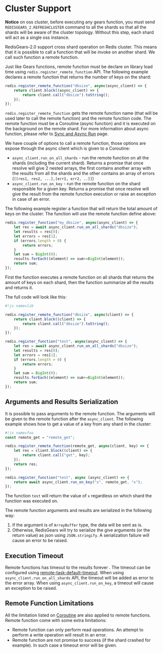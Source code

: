 # Cluster Support

**Notice** on oss cluster, before executing any gears function, you must send `REDISGEARS_2.REFRESHCLUSTER` command to all the shards so that all the shards will be aware of the cluster topology. Without this step, each shard will act as a single oss instance.

RedisGears-2.0 support cross shard operation on Redis cluster. This means that it is possible to call a function that will be invoke on another shard. We call such function a remote function.

Just like Gears functions, remote function must be declare on library load time using `redis.register_remote_function` API. The following example declares a remote function that returns the number of keys on the shard:

```js
redis.register_remote_function("dbsize", async(async_client) => {
    return client.block((async_client) => {
        return client.call("dbsize").toString();
    });
});
```

`redis.register_remote_function` gets the remote function name (that will be used later to call the remote function) and the remote function code. The remote function must be a Coroutine (async function) and it is executed on the background on the remote shard. For more information about async function, please refer to [Sync and Async Run](sync_and_async_run.md) page.

We have couple of options to call a remote function, those options are expose through the async client which is given to a Coroutine:

* `async_client.run_on_all_shards` - run the remote function on all the shards (including the current shard). Returns a promise that once resolve will give 2 nested arrays, the first contains another array with the results from all the shards and the other contains an array of errors (`[[res1, res2, ...],[err1, err2, ..]]`)
* `async_client.run_on_key` - run the remote function on the shard responsible for a given key. Returns a promise that once resolve will give the result from the remote function execution or raise an exception in case of an error.

The following example register a function that will return the total amount of keys on the cluster. The function will use the remote function define above:

```js
redis.register_function("my_dbsize", async(async_client) => {
    let res = await async_client.run_on_all_shards("dbsize");
    let results = res[0];
    let errors = res[1];
    if (errors.length > 0) {
        return errors;
    }
    let sum = BigInt(0);
    results.forEach((element) => sum+=BigInt(element));
    return sum;
});
```

First the function executes a remote function on all shards that returns the amount of keys on each shard, then the function summarize all the results and returns it.

The full code will look like this:

```js
#!js name=lib

redis.register_remote_function("dbsize", async(client) => {
    return client.block((client) => {
        return client.call("dbsize").toString();
    });
});

redis.register_function("test", async(async_client) => {
    let res = await async_client.run_on_all_shards("dbsize");
    let results = res[0];
    let errors = res[1];
    if (errors.length > 0) {
        return errors;
    }
    let sum = BigInt(0);
    results.forEach((element) => sum+=BigInt(element));
    return sum;
});
```

## Arguments and Results Serialization

It is possible to pass arguments to the remote function. The arguments will be given to the remote function after the `async_client`. The following example shows how to get a value of a key from any shard in the cluster:

```js
#!js name=foo
const remote_get = "remote_get";

redis.register_remote_function(remote_get, async(client, key) => {
    let res = client.block((client) => {
        return client.call("get", key);
    });
    return res;
});

redis.register_function("test", async (async_client) => {
    return await async_client.run_on_key("x", remote_get, "x");
});
```

The function `test` will return the value of `x` regardless on which shard the function was executed on.

The remote function arguments and results are serialized in the following way:

1. If the argument is of `ArrayBuffer` type, the data will be sent as is.
2. Otherwise, RedisGears will try to serialize the give arguments (or the return value) as json using `JSON.stringify`. A serialization failure will cause an error to be raised.

## Execution Timeout

Remote functions has timeout to the results forever . The timeout can be configured using [remote-task-default-timeout](configuration.md#remote-task-default-timeout). When using `async_client.run_on_all_shards` API, the timeout will be added as error to the error array. When using `async_client.run_on_key`, a timeout will cause an exception to be raised.

## Remote Function Limitations

All the limitation listed on [Coroutine](sync_and_async_run.md) are also applied to remote functions. Remote function come with some extra limitations:

* Remote function can only perform read operations. An attempt to perform a write operation will result in an error.
* Remote function are not promise to success (if the shard crashed for example). In such case a timeout error will be given.


